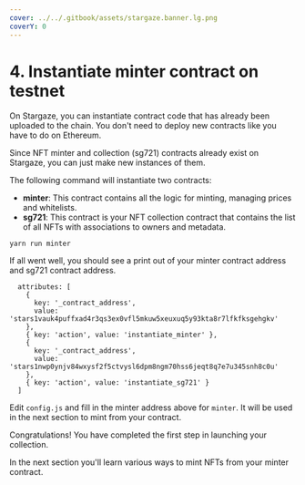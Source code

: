 ```yaml
---
cover: ../../.gitbook/assets/stargaze.banner.lg.png
coverY: 0
---
```


# 4. Instantiate minter contract on testnet

On Stargaze, you can instantiate contract code that has already been uploaded to the chain. You don't need to deploy new contracts like you have to do on Ethereum.

Since NFT minter and collection (sg721) contracts already exist on Stargaze, you can just make new instances of them.

The following command will instantiate two contracts:

* **minter**: This contract contains all the logic for minting, managing prices and whitelists.
* **sg721**: This contract is your NFT collection contract that contains the list of all NFTs with associations to owners and metadata.

```
yarn run minter
```

If all went well, you should see a print out of your minter contract address and sg721 contract address.&#x20;

```
  attributes: [
    {
      key: '_contract_address',
      value: 'stars1vauk4puffxad4r3qs3ex0vfl5mkuw5xeuxuq5y93kta8r7lfkfksgehgkv'
    },
    { key: 'action', value: 'instantiate_minter' },
    {
      key: '_contract_address',
      value: 'stars1nwp0ynjv84wxysf2f5ctvysl6dpm8ngm70hss6jeqt8q7e7u345snh8c0u'
    },
    { key: 'action', value: 'instantiate_sg721' }
  ]
```

Edit `config.js` and fill in the minter address above for `minter`. It will be used in the next section to mint from your contract.

Congratulations! You have completed the first step in launching your collection.

In the next section you'll learn various ways to mint NFTs from your minter contract.
